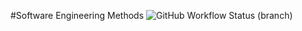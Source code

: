 #Software Engineering Methods
![GitHub Workflow Status (branch)](https://img.shields.io/github/actions/workflow/status/sbanks716napier/sem/.github/workflows/main.yml?branch=master)